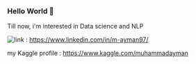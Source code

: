 ### Hello World 👋

Till now, i'm interested in Data science and NLP 

![link]({https://www.google.com.eg/url?sa=i&url=https%3A%2F%2Fwww.freelogovectors.net%2Flinkedin-logo-eps-file%2F&psig=AOvVaw3ZMtqch1xOuzl-GzRjLLm8&ust=1625675647021000&source=images&cd=vfe&ved=0CAoQjRxqFwoTCKie6u7vzvECFQAAAAAdAAAAABAD}) : https://www.linkedin.com/in/m-ayman97/

my Kaggle profile : https://www.kaggle.com/muhammadayman

<!--
**muhammadayman97/muhammadayman97** is a ✨ _special_ ✨ repository because its `README.md` (this file) appears on your GitHub profile.

Here are some ideas to get you started:

- 🔭 I’m currently working on ...
- 🌱 I’m currently learning ...
- 👯 I’m looking to collaborate on ...
- 🤔 I’m looking for help with ...
- 💬 Ask me about ...
- 📫 How to reach me: ...
- 😄 Pronouns: ...
- ⚡ Fun fact: ...
-->
